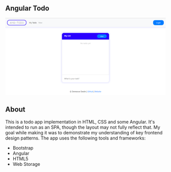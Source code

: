 ## Angular Todo

![angular-todo](https://github.com/demesvardestin/angular-todo/raw/master/public/images/ang-todo.png "angular-todo")

## About

This is a todo app implementation in HTML, CSS and some Angular. It's intended
to run as an SPA, though the layout may not fully reflect that. My goal while
making it was to demonstrate my understanding of key frontend design patterns.
The app uses the following tools and frameworks:

- Bootstrap
- Angular
- HTML5
- Web Storage
